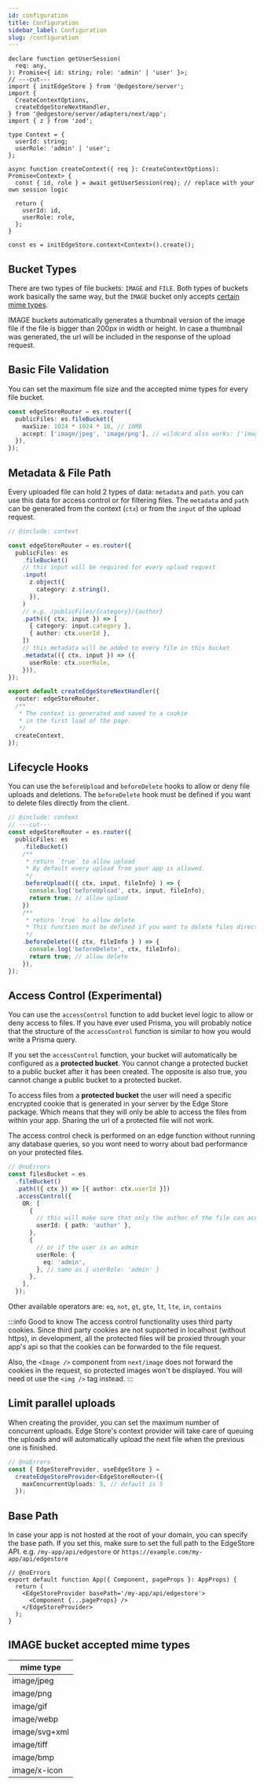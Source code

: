 ```yaml
---
id: configuration
title: Configuration
sidebar_label: Configuration
slug: /configuration
---
```


``` twoslash include context
declare function getUserSession(
  req: any,
): Promise<{ id: string; role: 'admin' | 'user' }>;
// ---cut---
import { initEdgeStore } from '@edgestore/server';
import {
  CreateContextOptions,
  createEdgeStoreNextHandler,
} from '@edgestore/server/adapters/next/app';
import { z } from 'zod';

type Context = {
  userId: string;
  userRole: 'admin' | 'user';
};

async function createContext({ req }: CreateContextOptions): Promise<Context> {
  const { id, role } = await getUserSession(req); // replace with your own session logic

  return {
    userId: id,
    userRole: role,
  };
}

const es = initEdgeStore.context<Context>().create();
```

## Bucket Types

There are two types of file buckets: `IMAGE` and `FILE`. Both types of buckets work basically the same way, but the `IMAGE` bucket only accepts [certain mime types](#image-bucket-accepted-mime-types).

IMAGE buckets automatically generates a thumbnail version of the image file if the file is bigger than 200px in width or height. In case a thumbnail was generated, the url will be included in the response of the upload request.

## Basic File Validation

You can set the maximum file size and the accepted mime types for every file bucket.

```ts
const edgeStoreRouter = es.router({
  publicFiles: es.fileBucket({
    maxSize: 1024 * 1024 * 10, // 10MB
    accept: ['image/jpeg', 'image/png'], // wildcard also works: ['image/*']
  }),
});
```

## Metadata & File Path

Every uploaded file can hold 2 types of data: `metadata` and `path`. you can use this data for access control or for filtering files. The `metadata` and `path` can be generated from the context (`ctx`) or from the `input` of the upload request.

```ts twoslash
// @include: context

const edgeStoreRouter = es.router({
  publicFiles: es
    .fileBucket()
    // this input will be required for every upload request
    .input(
      z.object({
        category: z.string(),
      }),
    )
    // e.g. /publicFiles/{category}/{author}
    .path(({ ctx, input }) => [
      { category: input.category },
      { author: ctx.userId },
    ])
    // this metadata will be added to every file in this bucket
    .metadata(({ ctx, input }) => ({
      userRole: ctx.userRole,
    })),
});

export default createEdgeStoreNextHandler({
  router: edgeStoreRouter,
  /**
   * The context is generated and saved to a cookie
   * in the first load of the page.
   */
  createContext,
});
```

## Lifecycle Hooks

You can use the `beforeUpload` and `beforeDelete` hooks to allow or deny file uploads and deletions. The `beforeDelete` hook must be defined if you want to delete files directly from the client.

```ts twoslash {8-11, 16-19}
// @include: context
// ---cut---
const edgeStoreRouter = es.router({
  publicFiles: es
    .fileBucket()
    /**
     * return `true` to allow upload
     * By default every upload from your app is allowed.
     */
    .beforeUpload(({ ctx, input, fileInfo} ) => {
      console.log('beforeUpload', ctx, input, fileInfo);
      return true; // allow upload
    })
    /**
     * return `true` to allow delete
     * This function must be defined if you want to delete files directly from the client.
     */
    .beforeDelete(({ ctx, fileInfo } ) => {
      console.log('beforeDelete', ctx, fileInfo);
      return true; // allow delete
    }),
});
```

## Access Control (Experimental)

You can use the `accessControl` function to add bucket level logic to allow or deny access to files. If you have ever used Prisma, you will probably notice that the structure of the `accessControl` function is similar to how you would write a Prisma query.

If you set the `accessControl` function, your bucket will automatically be configured as a **protected bucket**. You cannot change a protected bucket to a public bucket after it has been created. The opposite is also true, you cannot change a public bucket to a protected bucket.

To access files from a **protected bucket** the user will need a specific encrypted cookie that is generated in your server by the Edge Store package. Which means that they will only be able to access the files from within your app. Sharing the url of a protected file will not work.

The access control check is performed on an edge function without running any database queries, so you wont need to worry about bad performance on your protected files.

```ts twoslash {4-17}
// @noErrors
const filesBucket = es
  .fileBucket()
  .path(({ ctx }) => [{ author: ctx.userId }])
  .accessControl({
    OR: [
      {
        // this will make sure that only the author of the file can access it
        userId: { path: 'author' }, 
      },
      {
        // or if the user is an admin
        userRole: {
          eq: 'admin',
        }, // same as { userRole: 'admin' }
      },
    ],
  });
```

Other available operators are: `eq`, `not`, `gt`, `gte`, `lt`, `lte`, `in`, `contains`

:::info Good to know
The access control functionality uses third party cookies. Since third party cookies are not supported in localhost (without https), in development, all the protected files will be proxied through your app's api so that the cookies can be forwarded to the file request.

Also, the `<Image />` component from `next/image` does not forward the cookies in the request, so protected images won't be displayed. You will need ot use the `<img />` tag instead.
:::

## Limit parallel uploads

When creating the provider, you can set the maximum number of concurrent uploads.
Edge Store's context provider will take care of queuing the uploads and will automatically upload the next file when the previous one is finished.

```ts twoslash {3}
// @noErrors
const { EdgeStoreProvider, useEdgeStore } =
  createEdgeStoreProvider<EdgeStoreRouter>({
    maxConcurrentUploads: 5, // default is 5
  });
```

## Base Path

In case your app is not hosted at the root of your domain, you can specify the base path.
If you set this, make sure to set the full path to the EdgeStore API.
e.g. `/my-app/api/edgestore` or `https://example.com/my-app/api/edgestore`

```tsx twoslash {3}
// @noErrors
export default function App({ Component, pageProps }: AppProps) {
  return (
    <EdgeStoreProvider basePath='/my-app/api/edgestore'>
      <Component {...pageProps} />
    </EdgeStoreProvider>
  );
}
```

## IMAGE bucket accepted mime types

| mime type |
| --- |
| image/jpeg |
| image/png |
| image/gif |
| image/webp |
| image/svg+xml |
| image/tiff |
| image/bmp |
| image/x-icon |